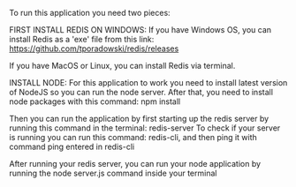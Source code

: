 To run this application you need two pieces:

FIRST INSTALL REDIS ON WINDOWS: If you have Windows OS, you can install Redis as a 'exe' file from this link: https://github.com/tporadowski/redis/releases

If you have MacOS or Linux, you can install Redis via terminal. 

INSTALL NODE: For this application to work you need to install latest version of NodeJS so you can run the node server.
After that, you need to install node packages with this command: npm install

Then you can run the application by first starting up the redis server by running this command in the terminal: redis-server
To check if your server is running you can run  this command: redis-cli, and then ping it with command ping entered in redis-cli 

After running your redis server, you can run your node application by running the node server.js command inside your terminal
